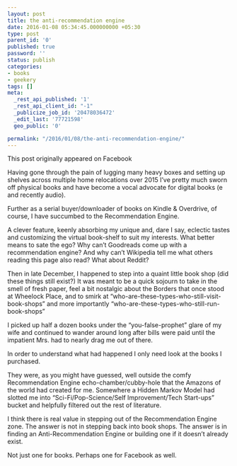 ```yaml
---
layout: post
title: the anti-recommendation engine
date: 2016-01-08 05:34:45.000000000 +05:30
type: post
parent_id: '0'
published: true
password: ''
status: publish
categories:
- books
- geekery
tags: []
meta:
  _rest_api_published: '1'
  _rest_api_client_id: "-1"
  _publicize_job_id: '20478036472'
  _edit_last: '77721598'
  geo_public: '0'

permalink: "/2016/01/08/the-anti-recommendation-engine/"
---
```

This post originally appeared on Facebook

Having gone through the pain of lugging many heavy boxes and setting up shelves across multiple home relocations over 2015 I’ve pretty much sworn off physical books and have become a vocal advocate for digital books (e and recently audio).

Further as a serial buyer/downloader of books on Kindle & Overdrive, of course, I have succumbed to the Recommendation Engine.

A clever feature, keenly absorbing my unique and, dare I say, eclectic tastes and customizing the virtual book-shelf to suit my interests. What better means to sate the ego? Why can’t Goodreads come up with a recommendation engine? And why can’t Wikipedia tell me what others reading this page also read? What about Reddit?

Then in late December, I happened to step into a quaint little book shop (did these things still exist?) It was meant to be a quick sojourn to take in the smell of fresh paper, feel a bit nostalgic about the Borders that once stood at Wheelock Place, and to smirk at “who-are-these-types-who-still-visit-book-shops” and more importantly “who-are-these-types-who-still-run-book-shops”

I picked up half a dozen books under the “you-false-prophet” glare of my wife and continued to wander around long after bills were paid until the impatient Mrs. had to nearly drag me out of there.

In order to understand what had happened I only need look at the books I purchased.

They were, as you might have guessed, well outside the comfy Recommendation Engine echo-chamber/cubby-hole that the Amazons of the world had created for me. Somewhere a Hidden Markov Model had slotted me into “Sci-Fi/Pop-Science/Self Improvement/Tech Start-ups” bucket and helpfully filtered out the rest of literature.

I think there is real value in stepping out of the Recommendation Engine zone. The answer is not in stepping back into book shops. The answer is in finding an Anti-Recommendation Engine or building one if it doesn’t already exist.

Not just one for books. Perhaps one for Facebook as well.
